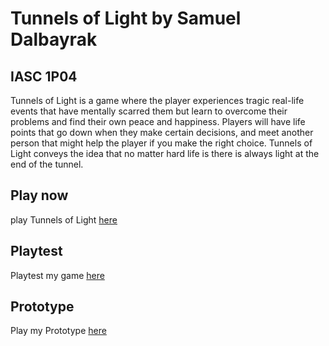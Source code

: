 # Tunnels of Light by Samuel Dalbayrak
## IASC 1P04

Tunnels of Light is a game where the player experiences tragic real-life events that have mentally scarred them but learn to overcome their problems and find their own peace and happiness. Players will have life points that go down when they make certain decisions, and meet another person that might help the player if you make the right choice. Tunnels of Light conveys the idea that no matter hard life is there is always light at the end of the tunnel.       

## Play now
play Tunnels of Light [here](https://samuelbly.github.io/IASC-1p04/final_build/IASC%201P04%20Game%20Prototype%20Tunnels%20of%20Light_FinalBuild3.html)

## Playtest 

Playtest my game [here](playtest/playtest)

## Prototype

Play my Prototype [here](prototype/PrototypeTunnelsofLight2.html)

